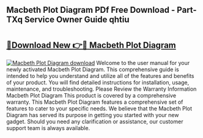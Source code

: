 ## Macbeth Plot Diagram PDf Free Download - Part-TXq Service Owner Guide qhtiu

# <h2><a href="http://dfi8n4f.blite.top/?on=Macbeth+Plot+Diagram">🔗Download New 👉🔴 Macbeth Plot Diagram</a></h2>

[![Macbeth Plot Diagram download](https://i.imgur.com/lujVjoI.png)](http://dfi8n4f.blite.top/?on=Macbeth+Plot+Diagram)
Welcome to the user manual for your newly activated Macbeth Plot Diagram. This comprehensive guide is intended to help you understand and utilize all of the features and benefits of your product. You will find detailed instructions for installation, usage, maintenance, and troubleshooting. Please Review the Warranty Information Macbeth Plot Diagram This product is covered by a comprehensive warranty. This Macbeth Plot Diagram features a comprehensive set of features to cater to your specific needs. We believe that the Macbeth Plot Diagram has served its purpose in getting you started with your new gadget. Should you need any clarification or assistance, our customer support team is always available.
